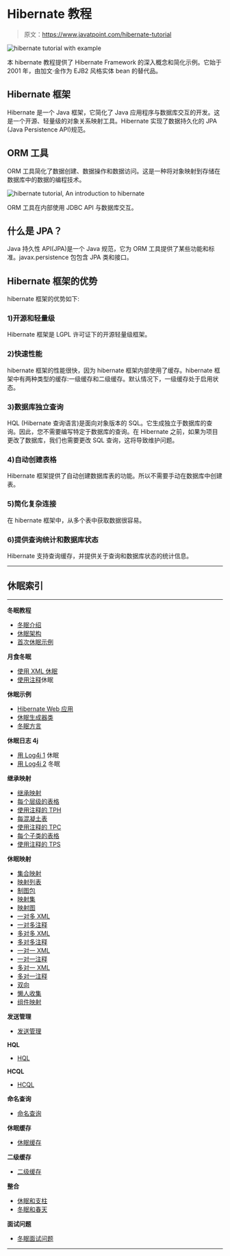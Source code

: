 # Hibernate 教程

> 原文：<https://www.javatpoint.com/hibernate-tutorial>

![hibernate tutorial with example](../img/f9a8e7f6721c5821e3b63920a507cefe.png)

本 hibernate 教程提供了 Hibernate Framework 的深入概念和简化示例。它始于 2001 年，由加文·金作为 EJB2 风格实体 bean 的替代品。

## Hibernate 框架

Hibernate 是一个 Java 框架，它简化了 Java 应用程序与数据库交互的开发。这是一个开源、轻量级的对象关系映射工具。Hibernate 实现了数据持久化的 JPA (Java Persistence API)规范。

## ORM 工具

ORM 工具简化了数据创建、数据操作和数据访问。这是一种将对象映射到存储在数据库中的数据的编程技术。

![hibernate tutorial, An introduction to hibernate](../img/b0e8d47d0711cbb7f461c3eb3364bf9a.png)

ORM 工具在内部使用 JDBC API 与数据库交互。

## 什么是 JPA？

Java 持久性 API(JPA)是一个 Java 规范，它为 ORM 工具提供了某些功能和标准。javax.persistence 包包含 JPA 类和接口。

## Hibernate 框架的优势

hibernate 框架的优势如下:

### 1)开源和轻量级

Hibernate 框架是 LGPL 许可证下的开源轻量级框架。

### 2)快速性能

hibernate 框架的性能很快，因为 hibernate 框架内部使用了缓存。hibernate 框架中有两种类型的缓存:一级缓存和二级缓存。默认情况下，一级缓存处于启用状态。

### 3)数据库独立查询

HQL (Hibernate 查询语言)是面向对象版本的 SQL。它生成独立于数据库的查询。因此，您不需要编写特定于数据库的查询。在 Hibernate 之前，如果为项目更改了数据库，我们也需要更改 SQL 查询，这将导致维护问题。

### 4)自动创建表格

Hibernate 框架提供了自动创建数据库表的功能。所以不需要手动在数据库中创建表。

### 5)简化复杂连接

在 hibernate 框架中，从多个表中获取数据很容易。

### 6)提供查询统计和数据库状态

Hibernate 支持查询缓存，并提供关于查询和数据库状态的统计信息。

* * *

## 休眠索引

* * *

**冬眠教程**

*   [冬眠介绍](hibernate-tutorial)
*   [休眠架构](hibernate-architecture)
*   [首次休眠示例](steps-to-create-first-hibernate-application)

**月食冬眠**

*   [使用 XML 休眠](example-to-create-hibernate-application-in-eclipse-ide)
*   [使用注释](hibernate-with-annotation)休眠

**休眠示例**

*   [Hibernate Web 应用](web-application-with-hibernate)
*   [休眠生成器类](generator-classes)
*   [冬眠方言](dialects-in-hibernate)

**休眠日志 4j**

*   [用 Log4j 1](hibernate-logging-by-log4j-using-xml-file) 休眠
*   [用 Log4j 2](hibernate-logging-by-log4j-using-properties-file) 冬眠

**继承映射**

*   [继承映射](hibernate-inheritance-mapping-tutorial)
*   [每个层级的表格](hibernate-table-per-hierarchy-example-using-xml-file)
*   [使用注释的 TPH](hibernate-table-per-hierarchy-using-annotation-tutorial-example)
*   [每混凝土表](table-per-concrete-class)
*   [使用注释的 TPC](hibernate-table-per-concrete-class-using-annotation-tutorial-example)
*   [每个子类的表格](table-per-subclass)
*   [使用注释的 TPS](hibernate-table-per-subclass-using-annotation-tutorial-example)

**休眠映射**

*   [集合映射](collection-mapping)
*   [映射列表](mapping-list-in-collection-mapping)
*   [制图包](mapping-bag-in-collection-mapping)
*   [映射集](mapping-set-in-collection-mapping)
*   [映射图](mapping-map-in-collection-mapping)
*   [一对多 XML](hibernate-one-to-many-example-using-xml)
*   [一对多注释](hibernate-one-to-many-mapping-using-annotation-example)
*   [多对多 XML](hibernate-many-to-many-example-using-xml)
*   [多对多注释](hibernate-many-to-many-example-using-annotation)
*   [一对一 XML](hibernate-one-to-one-example-using-xml)
*   [一对一注释](hibernate-one-to-one-example-using-annotation)
*   [多对一 XML](hibernate-many-to-one-example-using-xml)
*   [多对一注释](hibernate-many-to-one-example-using-annotation)
*   [双向](bidirectional-association)
*   [懒人收集](lazy-collection)
*   [组件映射](component-mapping)

**发送管理**

*   [发送管理](hibernate-transaction-management-example)

**HQL**

*   [HQL](hql)

**HCQL**

*   [HCQL](hcql)

**命名查询**

*   [命名查询](hibernate-named-query)

**休眠缓存**

*   [休眠缓存](Caching-in-hibernate)

**二级缓存**

*   [二级缓存](hibernate-second-level-cache)

**整合**

*   [休眠和支柱](hibernate-and-struts-integration)
*   [冬眠和春天](hibernate-and-spring-integration)

**面试问题**

*   [冬眠面试问题](hibernate-interview-questions)

* * *